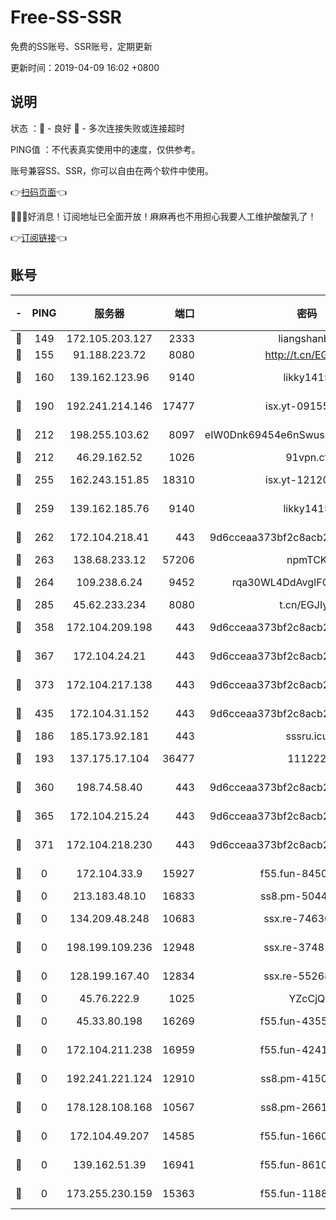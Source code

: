 # Free-SS-SSR

免费的SS账号、SSR账号，定期更新

更新时间：2019-04-09 16:02 +0800

## 说明

状态     ：🙂 - 良好 🙁 - 多次连接失败或连接超时

PING值   ：不代表真实使用中的速度，仅供参考。

账号兼容SS、SSR，你可以自由在两个软件中使用。

👉[扫码页面](https://liesauer.github.io/Free-SS-SSR/)👈

🎉🎉🎉好消息！订阅地址已全面开放！麻麻再也不用担心我要人工维护酸酸乳了！

👉[订阅链接](https://www.liesauer.net/yogurt/subscribe?ACCESS_TOKEN=DAYxR3mMaZAsaqUb)👈

## 账号

|-|PING|服务器|端口|密码|加密方式|区域|
|:----:|:----:|:-----:|-----:|:----:|:----:|:----:|
|🙂|149|172.105.203.127|2333|liangshanbo|chacha20|JP|
|🙂|155|91.188.223.72|8080|http://t.cn/EGJIyrl|rc4-md5|RU|
|🙂|160|139.162.123.96|9140|likky1415|aes-256-cfb|JP|
|🙂|190|192.241.214.146|17477|isx.yt-09155805|aes-256-cfb|US|
|🙂|212|198.255.103.62|8097|eIW0Dnk69454e6nSwuspv9DmS201tQ0D|aes-256-cfb|US|
|🙂|212|46.29.162.52|1026|91vpn.cf|rc4-md5|RU|
|🙂|255|162.243.151.85|18310|isx.yt-12120074|aes-256-cfb|US|
|🙂|259|139.162.185.76|9140|likky1415|aes-256-cfb|DE|
|🙂|262|172.104.218.41|443|9d6cceaa373bf2c8acb22e60b6a58be6|aes-256-cfb|US|
|🙂|263|138.68.233.12|57206|npmTCK|rc4-md5|US|
|🙂|264|109.238.6.24|9452|rqa30WL4DdAvgIFG6Fs3znzTa|aes-256-cfb|FR|
|🙂|285|45.62.233.234|8080|t.cn/EGJIyrl|rc4-md5|CA|
|🙂|358|172.104.209.198|443|9d6cceaa373bf2c8acb22e60b6a58be6|aes-256-cfb|US|
|🙂|367|172.104.24.21|443|9d6cceaa373bf2c8acb22e60b6a58be6|aes-256-cfb|US|
|🙂|373|172.104.217.138|443|9d6cceaa373bf2c8acb22e60b6a58be6|aes-256-cfb|US|
|🙂|435|172.104.31.152|443|9d6cceaa373bf2c8acb22e60b6a58be6|aes-256-cfb|US|
|🙂|186|185.173.92.181|443|sssru.icu|rc4-md5|RU|
|🙂|193|137.175.17.104|36477|111222|aes-256-cfb|US|
|🙂|360|198.74.58.40|443|9d6cceaa373bf2c8acb22e60b6a58be6|aes-256-cfb|US|
|🙂|365|172.104.215.24|443|9d6cceaa373bf2c8acb22e60b6a58be6|aes-256-cfb|US|
|🙂|371|172.104.218.230|443|9d6cceaa373bf2c8acb22e60b6a58be6|aes-256-cfb|US|
|🙁|0|172.104.33.9|15927|f55.fun-84501101|aes-256-cfb|SG|
|🙁|0|213.183.48.10|16833|ss8.pm-50440379|rc4-md5|RU|
|🙁|0|134.209.48.248|10683|ssx.re-74630147|aes-256-cfb|US|
|🙁|0|198.199.109.236|12948|ssx.re-37481248|aes-256-cfb|US|
|🙁|0|128.199.167.40|12834|ssx.re-55268727|aes-256-cfb|SG|
|🙁|0|45.76.222.9|1025|YZcCjQ|rc4-md5|JP|
|🙁|0|45.33.80.198|16269|f55.fun-43553752|aes-256-cfb|US|
|🙁|0|172.104.211.238|16959|f55.fun-42415786|aes-256-cfb|US|
|🙁|0|192.241.221.124|12910|ss8.pm-41500816|aes-256-cfb|US|
|🙁|0|178.128.108.168|10567|ss8.pm-26616836|aes-256-cfb|SG|
|🙁|0|172.104.49.207|14585|f55.fun-16609234|aes-256-cfb|SG|
|🙁|0|139.162.51.39|16941|f55.fun-86104902|aes-256-cfb|SG|
|🙁|0|173.255.230.159|15363|f55.fun-11880887|aes-256-cfb|US|

